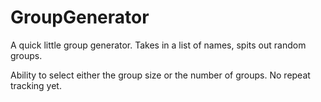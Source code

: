 # GroupGenerator
A quick little group generator.  Takes in a list of names, spits out random groups.

Ability to select either the group size or the number of groups.
No repeat tracking yet.
